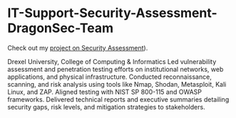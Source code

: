 # IT-Support-Security-Assessment-DragonSec-Team

Check out my [project on Security Assessment](https://seniorproject.cci.drexel.edu/project/23c3a38f-07a5-4492-b348-5201321e3b16/)).

Drexel University, College of Computing & Informatics
Led vulnerability assessment and penetration testing efforts on institutional networks, web applications, and physical infrastructure. Conducted reconnaissance, scanning, and risk analysis using tools like Nmap, Shodan, Metasploit, Kali Linux, and ZAP. Aligned testing with NIST SP 800-115 and OWASP frameworks. Delivered technical reports and executive summaries detailing security gaps, risk levels, and mitigation strategies to stakeholders.		
